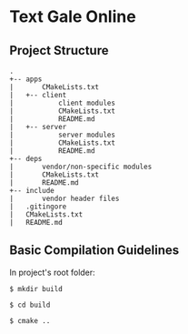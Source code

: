 # Text Gale Online

## Project Structure

```
.
+-- apps
|       CMakeLists.txt
|   +-- client
|           client modules
|           CMakeLists.txt
|           README.md
|   +-- server
|           server modules
|           CMakeLists.txt
|           README.md
+-- deps
|       vendor/non-specific modules
|       CMakeLists.txt
|       README.md
+-- include
|       vendor header files
|   .gitingore
|   CMakeLists.txt
|   README.md
```

## Basic Compilation Guidelines
In project's root folder:

`$ mkdir build`

`$ cd build`

`$ cmake ..`